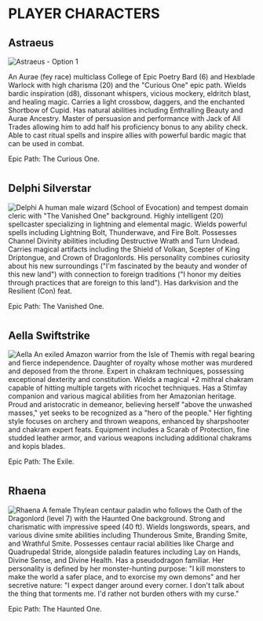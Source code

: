 # PLAYER CHARACTERS

## Astraeus

![Astraeus - Option 1](astreus1.webp)
<!--
![Astraeus - Option 2](astreus2.webp)
![Astraeus - Option 4](astreus4.webp)
-->
An Aurae (fey race) multiclass College of Epic Poetry Bard (6) and Hexblade Warlock with high
charisma (20) and the "Curious One" epic path. Wields bardic inspiration (d8), dissonant whispers,
vicious mockery, eldritch blast, and healing magic. Carries a light crossbow, daggers, and the
enchanted Shortbow of Cupid. Has natural abilities including Enthralling Beauty and Aurae Ancestry.
Master of persuasion and performance with Jack of All Trades allowing him to add half his
proficiency bonus to any ability check. Able to cast ritual spells and inspire allies with powerful
bardic magic that can be used in combat. 

Epic Path: The Curious One. 

#

## Delphi Silverstar

![Delphi](delphi.webp)
A human male wizard (School of Evocation) and tempest domain cleric with "The Vanished One"
background. Highly intelligent (20) spellcaster specializing in lightning and elemental magic.
Wields powerful spells including Lightning Bolt, Thunderwave, and Fire Bolt. Possesses Channel
Divinity abilities including Destructive Wrath and Turn Undead. Carries magical artifacts including
the Shield of Volkan, Scepter of King Driptongue, and Crown of Dragonlords. His personality combines
curiosity about his new surroundings ("I'm fascinated by the beauty and wonder of this new land")
with connection to foreign traditions ("I honor my deities through practices that are foreign to
this land"). Has darkvision and the Resilient (Con) feat. 

Epic Path: The Vanished One. 

#

## Aella Swiftstrike

![Aella](aella.webp)
An exiled Amazon warrior from the Isle of Themis with regal bearing and fierce independence.
Daughter of royalty whose mother was murdered and deposed from the throne. Expert in chakram
techniques, possessing exceptional dexterity and constitution. Wields a magical +2 mithral chakram
capable of hitting multiple targets with ricochet techniques. Has a Stimfay companion and various
magical abilities from her Amazonian heritage. Proud and aristocratic in demeanor, believing herself
"above the unwashed masses," yet seeks to be recognized as a "hero of the people." Her fighting
style focuses on archery and thrown weapons, enhanced by sharpshooter and chakram expert feats.
Equipment includes a Scarab of Protection, fine studded leather armor, and various weapons including
additional chakrams and kopis blades. 

Epic Path: The Exile. 

#

## Rhaena

![Rhaena](rhaena.webp)
A female Thylean centaur paladin who follows the Oath of the Dragonlord (level 7) with the Haunted
One background. Strong and charismatic with impressive speed (40 ft). Wields longswords, spears, and
various divine smite abilities including Thunderous Smite, Branding Smite, and Wrathful Smite.
Possesses centaur racial abilities like Charge and Quadrupedal Stride, alongside paladin features
including Lay on Hands, Divine Sense, and Divine Health. Has a pseudodragon familiar. Her
personality is defined by her monster-hunting purpose: "I kill monsters to make the world a safer
place, and to exorcise my own demons" and her secretive nature: "I expect danger around every
corner. I don't talk about the thing that torments me. I'd rather not burden others with my curse."

Epic Path: The Haunted One.

